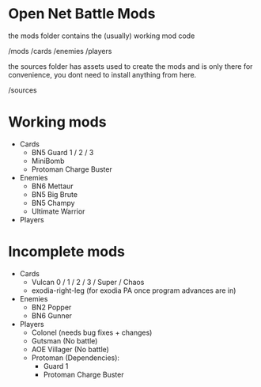 # Open Net Battle Mods

the mods folder contains the (usually) working mod code

/mods
    /cards
    /enemies
    /players

the sources folder has assets used to create the mods and is only there for convenience, you dont need to install anything from here.

/sources

# Working mods
- Cards
    - BN5 Guard 1 / 2 / 3
    - MiniBomb
    - Protoman Charge Buster
- Enemies
    - BN6 Mettaur
    - BN5 Big Brute
    - BN5 Champy
    - Ultimate Warrior
- Players

# Incomplete mods
- Cards
    - Vulcan 0 / 1 / 2 / 3 / Super / Chaos
    - exodia-right-leg (for exodia PA once program advances are in)
- Enemies
    - BN2 Popper
    - BN6 Gunner
- Players
    - Colonel (needs bug fixes + changes)
    - Gutsman (No battle)
    - AOE Villager (No battle)
    - Protoman  (Dependencies):
        - Guard 1
        - Protoman Charge Buster
